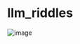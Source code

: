 # llm_riddles
![image](https://github.com/nitpicker55555/llm-riddles/assets/91596298/06f43976-6f50-4abe-8925-cbccbc85bc99)
